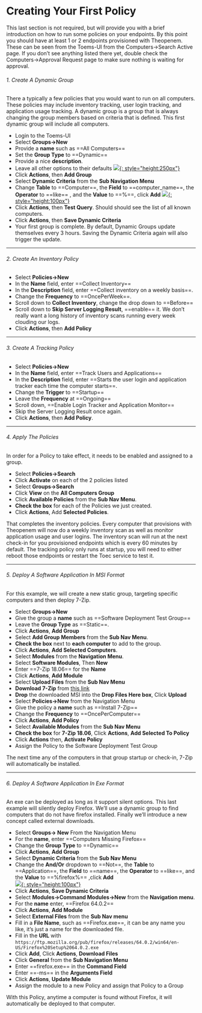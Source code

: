 # Creating Your First Policy
This last section is not required, but will provide you with a brief introduction on how to run some policies on your endpoints.  By this point you should have at least 1 or 2 
endpoints provisioned with Theopenem.  These can be seen from the Toems-UI from the Computers->Search Active page.  If you don’t see anything listed there yet, double 
check the Computers->Approval Request page to make sure nothing is waiting for approval.

###### 1. Create A Dynamic Group
There a typically a few policies that you would want to run on all computers.  These policies may include inventory tracking, user login tracking, and application usage 
tracking.  A dynamic group is a group that is always changing the group members based on criteria that is defined.  This first dynamic group will include all computers.

* Login to the Toems-UI
* Select **Groups->New**
* Provide a **name** such as ==All Computers==
* Set the **Group Type** to ==Dynamic==
* Provide a nice **description**.
* Leave all other options to their defaults
[![](https://theopenem.com/wp-content/uploads/2019/01/policy-step01.jpg){: style="height:250px"}](https://theopenem.com/wp-content/uploads/2019/01/policy-step01.jpg)
* Click **Actions**, then **Add Group**
* Select **Dynamic Criteria** from the **Sub Navigation Menu**
* Change **Table** to ==Computer==, the **Field** to ==computer_name==, the **Operator** to ==like== , and the **Value** to ==%==, click **Add**
[![](https://theopenem.com/wp-content/uploads/2019/01/policy-step02.jpg){: style="height:100px"}](https://theopenem.com/wp-content/uploads/2019/01/policy-step02.jpg)
* Click **Actions**, then **Test Query**.  Should should see the list of all known computers.
* Click **Actions**, then **Save Dynamic Criteria**
* Your first group is complete.  By default, Dynamic Groups update themselves every 3 hours.  Saving the Dynamic Criteria again will also trigger the update.

---

###### 2. Create An Inventory Policy

* Select **Policies->New**
* In the **Name** field, enter ==Collect Inventory==
* In the **Description** field, enter ==Collect inventory on a weekly basis==.
* Change the **Frequency** to ==OncePerWeek==.
* Scroll down to **Collect Inventory**, change the drop down to ==Before==
* Scroll down to **Skip Server Logging Result**, ==enable== it.  We don’t really want a long history of inventory scans running every week clouding our logs.
* Click **Actions**, then **Add Policy**

---

###### 3. Create A Tracking Policy

* Select **Policies->New**
* In the **Name** field, enter ==Track Users and Applications==
* In the **Description** field, enter ==Starts the user login and application tracker each time the computer starts==.
* Change the **Trigger** to ==Startup==
* Leave the **Frequency** at ==Ongoing==
* Scroll down, ==Enable Login Tracker and Application Monitor==
* Skip the Server Logging Result once again.
* Click **Actions**, then **Add Policy**.

---

###### 4. Apply The Policies
In order for a Policy to take effect, it needs to be enabled and assigned to a group.

* Select **Policies->Search**
* Click **Activate** on each of the 2 policies listed
* Select **Groups->Search**
* Click **View** on the **All Computers Group**
* Click **Available Policies** from the **Sub Nav Menu**.
* **Check the box** for each of the Policies we just created.
* Click **Actions**, Add **Selected Policies**.

That completes the inventory policies.  Every computer that provisions with Theopenem will now do a weekly inventory scan as well as monitor 
application usage and user logins.  The inventory scan will run at the next check-in for you provisioned endpoints which is every 60 minutes by default.  The tracking 
policy only runs at startup, you will need to either reboot those endpoints or restart the Toec service to test it.

---

###### 5. Deploy A Software Application In MSI Format
For this example, we will create a new static group, targeting specific computers and then deploy 7-Zip.

* Select **Groups->New**
* Give the group a **name** such as ==Software Deployment Test Group==
* Leave the **Group Type** as ==Static==.
* Click **Actions**, **Add Group**
* Select **Add Group Members** from the **Sub Nav Menu**.
* **Check the box** next to **each computer** to add to the group.
* Click **Actions**, **Add Selected Computers**.
* Select **Modules** from the **Navigation Menu**.
* Select **Software Modules**, Then **New**
* Enter ==7-Zip 18.06== for the **Name**
* Click **Actions**, **Add Module**
* Select **Upload Files** from the **Sub Nav Menu**
* **Download 7-Zip** from [this link](https://www.7-zip.org/a/7z1806-x64.msi)
* **Drop** the downloaded MSI into the **Drop Files Here box**, Click **Upload**
* Select **Policies->New** from the Navigation Menu
* Give the policy a **name** such as ==Install 7-Zip==
* Change the **Frequency** to ==OncePerComputer==
* Click **Actions**, **Add Policy**
* Select **Available Modules** from the **Sub Nav Menu**
* **Check the box** for **7-Zip 18.06**, Click **Actions**, **Add Selected To Policy**
* Click **Actions** then, **Activate Policy**
* Assign the Policy to the Software Deployment Test Group

The next time any of the computers in that group startup or check-in, 7-Zip will automatically be installed.

---

###### 6. Deploy A Software Application In Exe Format
An exe can be deployed as long as it support silent options.  This last example will silently deploy Firefox.  We’ll use a dynamic group to 
find computers that do not have firefox installed.  Finally we’ll introduce a new concept called external downloads.

* Select **Groups-> New** From the Navigation Menu
* For the **name**, enter ==Computers Missing Firefox==
* Change the **Group Type** to ==Dynamic==
* Click **Actions**, **Add Group**
* Select **Dynamic Criteria** from the **Sub Nav Menu**
* Change the **And/Or** dropdown to ==Not==, the **Table** to ==Application==, the **Field** to ==name==, the **Operator** to ==like==, and the **Value** to ==%firefox%== ,click **Add**  
[![](https://theopenem.com/wp-content/uploads/2019/01/policy-step03.jpg){: style="height:100px"}](https://theopenem.com/wp-content/uploads/2019/01/policy-step03.jpg)
* Click **Actions**, **Save Dynamic Criteria**
* Select **Modules->Command Modules->New** from the **Navigation menu**.
* For the **name** enter, ==Firefox 64.0.2==
* Click **Actions**, **Add Module**
* Select **External Files** from the **Sub Nav menu**
* Fill in a **File Name**, such as ==Firefox.exe==, it can be any name you like, it’s just a name for the downloaded file.
* Fill in the **URL** with ```https://ftp.mozilla.org/pub/firefox/releases/64.0.2/win64/en-US/Firefox%20Setup%2064.0.2.exe```
* Click **Add**, Click **Actions**, **Download Files**
* Click **General** from the **Sub Navigation Menu**
* Enter ==firefox.exe== in the **Command Field**
* Enter ==-ms== in the **Arguments Field**
* Click **Actions**, **Update Module**
* Assign the module to a new Policy and assign that Policy to a Group

With this Policy, anytime a computer is found without Firefox, it will automatically be deployed to that computer.








